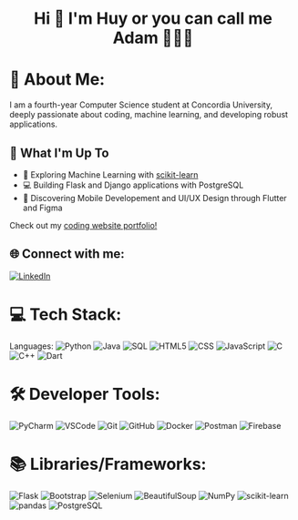 <h1 align="center">Hi 👋 I'm Huy or you can call me Adam 👨🏻‍💻</h1>

# 💫 About Me:
I am a fourth-year Computer Science student at Concordia University, deeply passionate about coding, machine learning, and developing robust applications.

## 🚀 What I'm Up To

- 🤖 Exploring Machine Learning with [scikit-learn](https://scikit-learn.org/)
- 💻 Building Flask and Django applications with PostgreSQL
- 📲 Discovering Mobile Developement and UI/UX Design through Flutter and Figma

Check out my [coding website portfolio!](https://adam-vu-portfolio.onrender.com)


## 🌐 Connect with me:
[![LinkedIn](https://img.shields.io/badge/LinkedIn-%230077B5.svg?logo=linkedin&logoColor=white)](https://www.linkedin.com/in/doan-gia-huy-vu-adam/)

# 💻 Tech Stack:
Languages: 
![Python](https://img.shields.io/badge/python-%233776AB.svg?style=for-the-badge&logo=python&logoColor=white) 
![Java](https://img.shields.io/badge/java-%23ED8B00.svg?style=for-the-badge&logo=java&logoColor=white) 
![SQL](https://img.shields.io/badge/sql-%2307405e.svg?style=for-the-badge&logo=postgresql&logoColor=white) 
![HTML5](https://img.shields.io/badge/html5-%23E34F26.svg?style=for-the-badge&logo=html5&logoColor=white) 
![CSS](https://img.shields.io/badge/css-%231572B6.svg?style=for-the-badge&logo=css3&logoColor=white) 
![JavaScript](https://img.shields.io/badge/javascript-%23323330.svg?style=for-the-badge&logo=javascript&logoColor=%23F7DF1E) 
![C](https://img.shields.io/badge/c-00599C?style=for-the-badge&logo=c&logoColor=white) 
![C++](https://img.shields.io/badge/c%2B%2B-%2300599C.svg?style=for-the-badge&logo=c%2B%2B&logoColor=white) 
![Dart](https://img.shields.io/badge/dart-%230175C2.svg?style=for-the-badge&logo=dart&logoColor=white)


# 🛠 Developer Tools:
![PyCharm](https://img.shields.io/badge/PyCharm-%23000000.svg?style=for-the-badge&logo=pycharm&logoColor=white)
![VSCode](https://img.shields.io/badge/VSCode-%23007ACC.svg?style=for-the-badge&logo=visualstudiocode&logoColor=white)
![Git](https://img.shields.io/badge/git-%23F05033.svg?style=for-the-badge&logo=git&logoColor=white)
![GitHub](https://img.shields.io/badge/GitHub-%23121011.svg?style=for-the-badge&logo=github&logoColor=white)
![Docker](https://img.shields.io/badge/docker-%230db7ed.svg?style=for-the-badge&logo=docker&logoColor=white)
![Postman](https://img.shields.io/badge/Postman-FF6C37?style=for-the-badge&logo=postman&logoColor=white)
![Firebase](https://img.shields.io/badge/Firebase-%23FFCA28.svg?style=for-the-badge&logo=firebase&logoColor=black)


# 📚 Libraries/Frameworks:
![Flask](https://img.shields.io/badge/Flask-%23000C0D.svg?style=for-the-badge&logo=flask&logoColor=white)
![Bootstrap](https://img.shields.io/badge/Bootstrap-%238A5B5B.svg?style=for-the-badge&logo=bootstrap&logoColor=white)
![Selenium](https://img.shields.io/badge/Selenium-%234BBF7A.svg?style=for-the-badge&logo=selenium&logoColor=white)
![BeautifulSoup](https://img.shields.io/badge/BeautifulSoup-%23D1C2C0.svg?style=for-the-badge&logo=python&logoColor=white)
![NumPy](https://img.shields.io/badge/NumPy-%23013243.svg?style=for-the-badge&logo=numpy&logoColor=white)
![scikit-learn](https://img.shields.io/badge/scikit--learn-%23F7931E.svg?style=for-the-badge&logo=scikit-learn&logoColor=white)
![pandas](https://img.shields.io/badge/pandas-%23150458.svg?style=for-the-badge&logo=pandas&logoColor=white)
![PostgreSQL](https://img.shields.io/badge/PostgreSQL-%23336791.svg?style=for-the-badge&logo=postgresql&logoColor=white)
